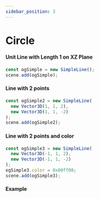 ```yaml
---
sidebar_position: 3
---
```


# Circle

#### Unit Line with Length 1 on XZ Plane
```js
const ogSimple = new SimpleLine();
scene.add(ogSimple);
```

#### Line with 2 points
```js
const ogSimple2 = new SimpleLine(
  new Vector3D(1, 1, 2),
  new Vector3D(1, 1, -2)
);
scene.add(ogSimple2);
```

#### Line with 2 points and color
```js
const ogSimple3 = new SimpleLine(
  new Vector3D(-1, 1, 2),
  new Vector3D(-1, 1, -2)
);
ogSimple3.color = 0x00ff00;
scene.add(ogSimple3);
```

#### Example
```jsx

```